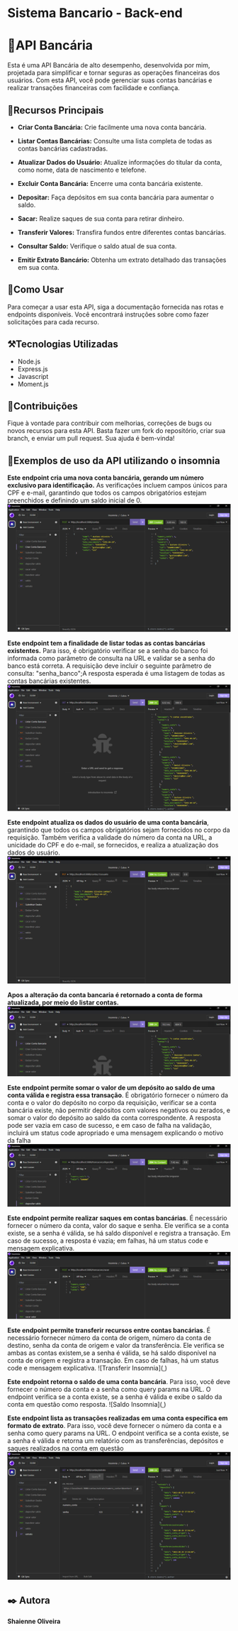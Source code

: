# Sistema Bancario - Back-end
# :bank:API Bancária

Esta é uma API Bancária de alto desempenho, desenvolvida por mim, projetada para simplificar e tornar seguras as operações financeiras dos usuários. Com esta API, você pode gerenciar suas contas bancárias e realizar transações financeiras com facilidade e confiança.

## :closed_book:Recursos Principais

- **Criar Conta Bancária:** Crie facilmente uma nova conta bancária.

- **Listar Contas Bancárias:** Consulte uma lista completa de todas as contas bancárias cadastradas.

- **Atualizar Dados do Usuário:** Atualize informações do titular da conta, como nome, data de nascimento e telefone.

- **Excluir Conta Bancária:** Encerre uma conta bancária existente.

- **Depositar:** Faça depósitos em sua conta bancária para aumentar o saldo.

- **Sacar:** Realize saques de sua conta para retirar dinheiro.

- **Transferir Valores:** Transfira fundos entre diferentes contas bancárias.

- **Consultar Saldo:** Verifique o saldo atual de sua conta.

- **Emitir Extrato Bancário:** Obtenha um extrato detalhado das transações em sua conta.

## :mag_right:Como Usar

Para começar a usar esta API, siga a documentação fornecida nas rotas e endpoints disponíveis. Você encontrará instruções  sobre como fazer solicitações para cada recurso.

## :hammer_and_pick:Tecnologias Utilizadas

- Node.js
- Express.js
- Javascript
- Moment.js

## :pushpin:Contribuições

Fique à vontade para contribuir com melhorias, correções de bugs ou novos recursos para esta API. Basta fazer um fork do repositório, criar sua branch, e enviar um pull request. Sua ajuda é bem-vinda!

## :pushpin:Exemplos de uso da API utilizando o insomnia

**Este endpoint cria uma nova conta bancária, gerando um número exclusivo para identificação.** As verificações incluem campos únicos para CPF e e-mail, garantindo que todos os campos obrigatórios estejam preenchidos e definindo um saldo inicial de 0.
![Criar Insomnia](https://github.com/shaienne23/Sistema-Bancario-Backend/blob/main/Criar%20contas%20Bancarias.PNG)

**Este endpoint tem a finalidade de listar todas as contas bancárias existentes.** Para isso, é obrigatório verificar se a senha do banco foi informada como parâmetro de consulta na URL e validar se a senha do banco está correta. A requisição deve incluir o seguinte parâmetro de consulta:  "senha_banco";A resposta esperada é uma listagem de todas as contas bancárias existentes.
![Listar Insomnia](https://github.com/shaienne23/Sistema-Bancario-Backend/blob/main/Listar%20contas%20bancarias%20Existentes.PNG)

**Este endpoint atualiza os dados do usuário de uma conta bancária**, garantindo que todos os campos obrigatórios sejam fornecidos no corpo da requisição. Também verifica a validade do número da conta na URL, a unicidade do CPF e do e-mail, se fornecidos, e realiza a atualização dos dados do usuário.
![Atualizar Insomnia](https://github.com/shaienne23/Sistema-Bancario-Backend/blob/main/Alterar%20conta%20Bancaria.PNG)

**Apos a alteração da conta bancaria é retornado a conta de forma atualizada, por meio do listar contas.**
![apos atualizaçao Insomnia](https://github.com/shaienne23/Sistema-Bancario-Backend/blob/main/Aualiza%C3%A7%C3%A3o%20apos%20altera%C3%A7%C3%A3o.PNG)

**Este endpoint permite somar o valor de um depósito ao saldo de uma conta válida e registra essa transação**. É obrigatório fornecer o número da conta e o valor do depósito no corpo da requisição, verificar se a conta bancária existe, não permitir depósitos com valores negativos ou zerados, e somar o valor do depósito ao saldo da conta correspondente. A resposta pode ser vazia em caso de sucesso, e em caso de falha na validação, incluirá um status code apropriado e uma mensagem explicando o motivo da falha
![depositar Insomnia](https://github.com/shaienne23/Sistema-Bancario-Backend/blob/main/Depositar%20Valores%20nas%20contas.PNG)

**Este endpoint permite realizar saques em contas bancárias**. É necessário fornecer o número da conta, valor do saque e senha. Ele verifica se a conta existe, se a senha é válida, se há saldo disponível e registra a transação. Em caso de sucesso, a resposta é vazia; em falhas, há um status code e mensagem explicativa.
![Sacar Insomnia](https://github.com/shaienne23/Sistema-Bancario-Backend/blob/main/Sacar%20Valor%20na%20conta%20bancaria%20abatendo%20o%20valor%20do%20saldo.PNG)

**Este endpoint permite transferir recursos entre contas bancárias**. É necessário fornecer número da conta de origem, número da conta de destino, senha da conta de origem e valor da transferência. Ele verifica se ambas as contas existem,se a senha é válida, se há saldo disponível na conta de origem e registra a transação. Em caso de falhas, há um status code e mensagem explicativa.
![Transferir Insomnia]([ ](https://github.com/shaienne23/Sistema-Bancario-Backend/blob/main/Tranferencia%20entre%20contas%20Bancarias.PNG))

**Este endpoint retorna o saldo de uma conta bancária**. Para isso, você deve fornecer o número da conta e a senha como query params na URL. O endpoint verifica se a conta existe, se a senha é válida e exibe o saldo da conta em questão como resposta.
![Saldo Insomnia]([ ](https://github.com/shaienne23/Sistema-Bancario-Backend/blob/main/Saldo%20com%20autentica%C3%A7%C3%A3o%20por%20senha.PNG))

**Este endpoint lista as transações realizadas em uma conta específica em formato de extrato**. Para isso, você deve fornecer o número da conta e a senha como query params na URL. O endpoint verifica se a conta existe, se a senha é válida e retorna um relatório com as transferências, depósitos e saques realizados na conta em questão
![Extrato Insomnia](https://github.com/shaienne23/Sistema-Bancario-Backend/blob/main/Extrato%20completo%20por%20autentica%C3%A7%C3%A3o%20de%20senha.PNG)

<h2>✒️ Autora</h2>
<strong>Shaienne Oliveira</strong>



